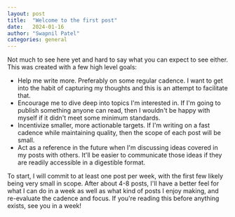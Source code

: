 ```yaml
---
layout: post
title:  "Welcome to the first post"
date:   2024-01-16
author: "Swapnil Patel"
categories: general
---
```


Not much to see here yet and hard to say what you can expect to see either. This was created with a few high level goals:
- Help me write more. Preferably on some regular cadence. I want to get into the habit of capturing my thoughts and this is an attempt to facilitate that. 
- Encourage me to dive deep into topics I'm interested in. If I'm going to publish something anyone can read, then I wouldn't be happy with myself if it didn't meet some minimum standards. 
- Incentivize smaller, more actionable targets. If I'm writing on a fast cadence while maintaining quality, then the scope of each post will be small.
- Act as a reference in the future when I'm discussing ideas covered in my posts with others. It'll be easier to communicate those ideas if they are readily accessible in a digestible format. 

To start, I will commit to at least one post per week, with the first few likely being very small in scope. After about 4-8 posts, I'll have a better feel for what I can do in a week as well as what kind of posts I enjoy making, and re-evaluate the cadence and focus. If you're reading this before anything exists, see you in a week!